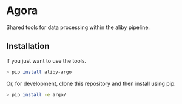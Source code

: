 # Agora
Shared tools for data processing within the aliby pipeline.

## Installation

If you just want to use the tools.

```bash
> pip install aliby-argo
```

Or, for development, clone this repository and then install using pip:

```bash
> pip install -e argo/
```
